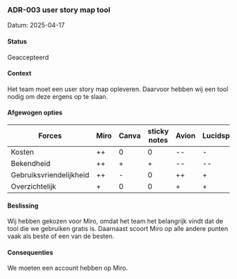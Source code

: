 ### ADR-003 user story map tool

Datum: 2025-04-17

#### Status
Geaccepteerd

#### Context
Het team moet een user story map opleveren. Daarvoor hebben wij een tool nodig om deze ergens op te slaan.

#### Afgewogen opties

| Forces                  | Miro | Canva | sticky notes | Avion | Lucidspark |
|-------------------------|------|-------|--------------|-------|------------|
| Kosten                  | ++   | 0     | 0            | --    | -          |
| Bekendheid              | ++   | +     | +            | --    | --         |
| Gebruiksvriendelijkheid | ++   | -     | 0            | ++    | +          |
| Overzichtelijk          | +    | 0     | 0            | +     | +          |


#### Beslissing
Wij hebben gekozen voor Miro, omdat het team het belangrijk vindt dat de tool die we gebruiken gratis is. Daarnaast scoort Miro op alle andere punten vaak als beste of een van de besten.

#### Consequenties
We moeten een account hebben op Miro.
